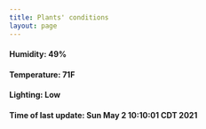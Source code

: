 ```yaml
---
title: Plants' conditions
layout: page
---
```



#### Humidity: 49%
#### Temperature: 71F
#### Lighting: Low
#### Time of last update: Sun May  2 10:10:01 CDT 2021
